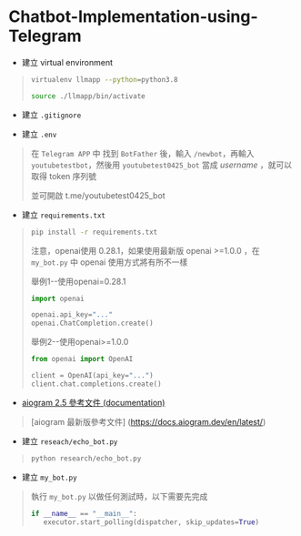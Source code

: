 # Chatbot-Implementation-using-Telegram

* 建立 virtual environment
> ```bash
> virtualenv llmapp --python=python3.8
>
> source ./llmapp/bin/activate
> ```

* 建立 `.gitignore`

* 建立 `.env`
> 在 `Telegram APP` 中 找到 `BotFather` 後，輸入 `/newbot`，再輸入 `youtubetestbot`，然後用 `youtubetest0425_bot` 當成 *username* ，就可以取得 token 序列號
> 
> 並可開啟 t.me/youtubetest0425_bot

* 建立 `requirements.txt`
> ```bash
> pip install -r requirements.txt
> ```
> 注意，openai使用 0.28.1，如果使用最新版 openai >=1.0.0 ，在`my_bot.py` 中  openai 使用方式將有所不一樣
> 
> 舉例1--使用openai=0.28.1 
> ```python
> import openai
> 
> openai.api_key="..."
> openai.ChatCompletion.create()
> ```
> 舉例2--使用openai>=1.0.0
> ```python 
> from openai import OpenAI
>
> client = OpenAI(api_key="...")
> client.chat.completions.create()
> ```

* [aiogram 2.5 參考文件 (documentation)](https://docs.aiogram.dev/en/v2.25.1/quick_start.html)
> [aiogram 最新版參考文件]  (https://docs.aiogram.dev/en/latest/)

* 建立 `reseach/echo_bot.py`
> ```bash
> python research/echo_bot.py

* 建立 `my_bot.py`
> 執行 `my_bot.py` 以做任何測試時，以下需要先完成
> ```python
> if __name__ == "__main__":
>    executor.start_polling(dispatcher, skip_updates=True)
> ```